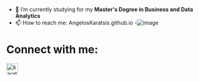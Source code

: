 - 🌱 I’m currently studying for my **Master's Degree in Business and Data Analytics**
- 📫 How to reach me: AngelosKaratsis.github.io
-![image](https://user-images.githubusercontent.com/93325529/168277953-68f2bf24-1b5c-4887-b6fc-08f02709b259.png)

# Connect with me:

[<img align="left" alt="karatsisangelos | LinkedIn" width="30px" src="https://cdn-icons-png.flaticon.com/512/174/174857.png" />][linkedin]

[linkedin]:https://www.linkedin.com/in/karatsis-angelos/

